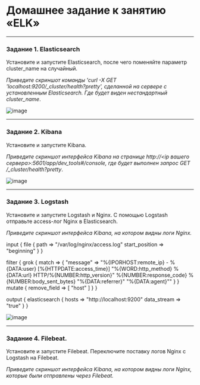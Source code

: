 # Домашнее задание к занятию «ELK»

---

### Задание 1. Elasticsearch 

Установите и запустите Elasticsearch, после чего поменяйте параметр cluster_name на случайный. 

*Приведите скриншот команды 'curl -X GET 'localhost:9200/_cluster/health?pretty', сделанной на сервере с установленным Elasticsearch. Где будет виден нестандартный cluster_name*.

![image](https://github.com/FadMikhail/ELK/assets/132131230/601ce46a-d209-4bc5-a07a-a17ea15824a0)

---

### Задание 2. Kibana

Установите и запустите Kibana.

*Приведите скриншот интерфейса Kibana на странице http://<ip вашего сервера>:5601/app/dev_tools#/console, где будет выполнен запрос GET /_cluster/health?pretty*.

![image](https://github.com/FadMikhail/ELK/assets/132131230/d06f8b1d-4d54-431d-ba81-42b30758acfe)

---

### Задание 3. Logstash

Установите и запустите Logstash и Nginx. С помощью Logstash отправьте access-лог Nginx в Elasticsearch. 

*Приведите скриншот интерфейса Kibana, на котором видны логи Nginx.*

input {
  file {
    path => "/var/log/nginx/access.log"
    start_position => "beginning"
  }
}

filter {
    grok {
        match => { "message" => "%{IPORHOST:remote_ip} - %{DATA:user} \[%{HTTPDATE:access_time}\] \"%{WORD:http_method} %{DATA:url} HTTP/%{NUMBER:http_version}\" %{NUMBER:response_code} %{NUMBER:body_sent_bytes} \"%{DATA:referrer}\" \"%{DATA:agent}\"" }
    }
    mutate {
        remove_field => [ "host" ]
    }
}

output {
    elasticsearch {
        hosts => "http://localhost:9200"
        data_stream => "true"
    }
}

![image](https://github.com/FadMikhail/ELK/assets/132131230/cc1d2647-791e-4040-b7d6-5ff3ea87d172)

---

### Задание 4. Filebeat. 

Установите и запустите Filebeat. Переключите поставку логов Nginx с Logstash на Filebeat. 

*Приведите скриншот интерфейса Kibana, на котором видны логи Nginx, которые были отправлены через Filebeat.*


